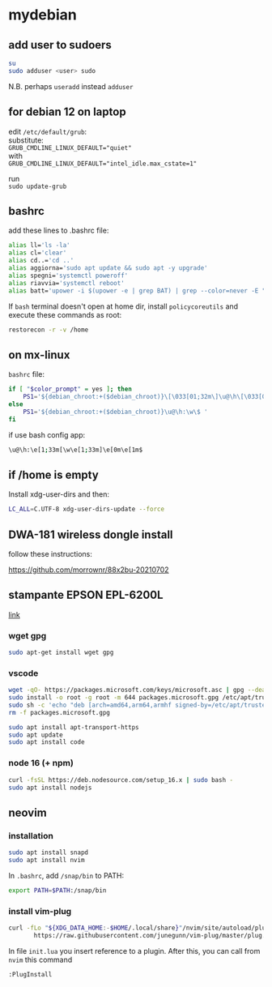 # mydebian

## add user to sudoers

```bash
su
sudo adduser <user> sudo
```

N.B. perhaps `useradd` instead `adduser`

## for debian 12 on laptop

edit `/etc/default/grub`:  
substitute:  
`GRUB_CMDLINE_LINUX_DEFAULT="quiet"`  
with  
`GRUB_CMDLINE_LINUX_DEFAULT="intel_idle.max_cstate=1"`  

run  
`sudo update-grub`  

## bashrc

add these lines to .bashrc file:

```bash
alias ll='ls -la'
alias cl='clear'
alias cd..='cd ..'
alias aggiorna='sudo apt update && sudo apt -y upgrade'
alias spegni='systemctl poweroff'
alias riavvia='systemctl reboot'
alias batt='upower -i $(upower -e | grep BAT) | grep --color=never -E "state|to\ full|to\ empty|percentage"'
```

If `bash` terminal doesn't open at home dir, install `policycoreutils` and execute these commands as root:

```bash
restorecon -r -v /home
```

## on mx-linux

`bashrc` file:

```bash
if [ "$color_prompt" = yes ]; then
    PS1='${debian_chroot:+($debian_chroot)}\[\033[01;32m\]\u@\h\[\033[00m\]:\[\033[01;34m\]\w\[\033[00m\]\$ '
else
    PS1='${debian_chroot:+($debian_chroot)}\u@\h:\w\$ '
fi
```

if use bash config app:

```bash
\u@\h:\e[1;33m[\w\e[1;33m]\e[0m\e[1m$
```

## if /home is empty

Install xdg-user-dirs and then:

```bash
LC_ALL=C.UTF-8 xdg-user-dirs-update --force
```


## DWA-181 wireless dongle install

follow these instructions:

https://github.com/morrownr/88x2bu-20210702

## stampante EPSON EPL-6200L

[link](https://forum.ubuntu-it.org/viewtopic.php?t=426071)

### wget gpg

```bash
sudo apt-get install wget gpg
```

### vscode

```bash
wget -qO- https://packages.microsoft.com/keys/microsoft.asc | gpg --dearmor > packages.microsoft.gpg
sudo install -o root -g root -m 644 packages.microsoft.gpg /etc/apt/trusted.gpg.d/
sudo sh -c 'echo "deb [arch=amd64,arm64,armhf signed-by=/etc/apt/trusted.gpg.d/packages.microsoft.gpg] https://packages.microsoft.com/repos/code stable main" > /etc/apt/sources.list.d/vscode.list'
rm -f packages.microsoft.gpg
```

```bash
sudo apt install apt-transport-https
sudo apt update
sudo apt install code
```

### node 16 (+ npm)

```bash
curl -fsSL https://deb.nodesource.com/setup_16.x | sudo bash -
sudo apt install nodejs
```

## neovim

### installation

```bash
sudo apt install snapd
sudo apt install nvim
```

In `.bashrc`, add `/snap/bin` to PATH:

```bash
export PATH=$PATH:/snap/bin
```

### install vim-plug

```bash
curl -fLo "${XDG_DATA_HOME:-$HOME/.local/share}"/nvim/site/autoload/plug.vim --create-dirs \
       https://raw.githubusercontent.com/junegunn/vim-plug/master/plug.vim
```

In file `init.lua` you insert reference to a plugin. After this, you can call from `nvim` this command
```bash
:PlugInstall
```
